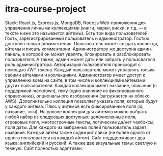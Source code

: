﻿# itra-course-project
Stack: React.js, Express.js, MongoDB, Node.js
Web-приложения для управления личными коллекциями (книги, марки, виски, и т.д. — в тексте ниже это называется айтемы). 
Есть три вида пользователей. Гость, зарегистрированный пользователь и администратор. Гостью доступен только режим чтения. Пользователь может создать коллекци, айтемы и писать комментарии. Администратору же доступна админ-панель, в которой он может удалять, блокировать и разблокировать пользователя. А также, админ может дать или забрать у пользователя роль администратора. Авторизация пользователя происходит с помощью JWT токена.
Каждый пользователь может управлять только своими айтемами и коллекциями. Администратор имеет доступ к управлению всем на сайте, в том числе и коллекциями/айтемами других пользователей. 
Каждая коллекция имеет название, описание (с поддержкой markdown), тему (одно значение из фиксированного справочника), опционального изображения (загружается на облако AWS).
Дополнительно коллеция позволяет указать поля, которые будут у каждого айтема. Плюс у айтемов есть фиксированные поля (id, название, тэги). На уровне коллекции для айтемов можно выбрать любой набор из следующих доступных: целочисленные поля, строковые поля, многострочные тексты, логические да/нет чекбоксы, поля даты. Для каждого из выбранных полей пользователь задает название.
Каждый айтем также содежрит лайки (не более одного от одного пользователя на каждый айтем).
Сайт подддерживает два языка: английский и русский. А также две визуальные темы: светлую и темную. Сайт полностью адаптивен.
